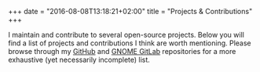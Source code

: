 +++
date = "2016-08-08T13:18:21+02:00"
title = "Projects & Contributions"
+++

I maintain and contribute to several open-source projects. Below you will find a
list of projects and contributions I think are worth mentioning. Please browse
through my <a href="https://github.com/Hjdskes/repositories" title="Hjdskes'
repositories on GitHub" rel=me>GitHub</a> and <a
href="https://gitlab.gnome.org/users/hjdskes/contributed" title="Hjdskes'
repositories on GNOME GitLab" rel=me>GNOME GitLab</a> repositories for a more
exhaustive (yet necessarily incomplete) list.
